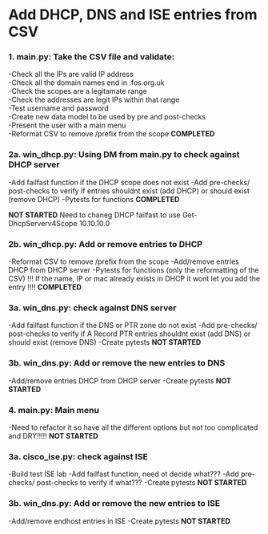 # Add DHCP, DNS and ISE entries from CSV

### 1. main.py: Take the CSV file and validate:
-Check all the IPs are valid IP address\
-Check all the domain names end in .fos.org.uk\
-Check the scopes are a legitamate range\
-Check the addresses are legit IPs within that range\
-Test username and password\
-Create new data model to be used by pre and post-checks\
-Present the user with a main menu\
-Reformat CSV to remove /prefix from the scope
**COMPLETED**

### 2a. win_dhcp.py: Using DM from main.py to check against DHCP server
-Add failfast function if the DHCP scope does not exist
-Add pre-checks/ post-checks to verify if entries shouldnt exist (add DHCP) or should exist (remove DHCP)
-Pytests for functions
**COMPLETED**

**NOT STARTED**
Need to chaneg DHCP failfast to use Get-DhcpServerv4Scope 10.10.10.0

### 2b. win_dhcp.py: Add or remove entries to DHCP
-Reformat CSV to remove /prefix from the scope
-Add/remove entries DHCP from DHCP server
-Pytests for functions (only the reformatting of the CSV)
!!! If the name, IP or mac already exists in DHCP it wont let you add the entry !!!!
**COMPLETED**

### 3a. win_dns.py: check against DNS server
-Add failfast function if the DNS or PTR zone do not exist
-Add pre-checks/ post-checks to verify if A Record PTR entries shouldnt exist (add DNS) or should exist (remove DNS)
-Create pytests
**NOT STARTED**

### 3b. win_dns.py: Add or remove the new entries to DNS
-Add/remove entries DHCP from DHCP server
-Create pytests
**NOT STARTED**

### 4. main.py: Main menu
-Need to refactor it so have all the different options but not too complicated and DRY!!!!!
**NOT STARTED**

### 3a. cisco_ise.py: check against ISE
-Build test ISE lab
-Add failfast function, need ot decide what???
-Add pre-checks/ post-checks to verify if what???
-Create pytests
**NOT STARTED**

### 3b. win_dns.py: Add or remove the new entries to ISE
-Add/remove endhost entries in ISE
-Create pytests
**NOT STARTED**